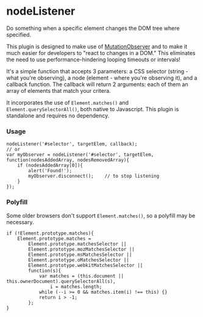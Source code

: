 # nodeListener
Do something when a specific element changes the DOM tree where specified.

This plugin is designed to make use of [MutationObserver](https://developer.mozilla.org/en/docs/Web/API/MutationObserver)
and to make it much easier for developers to "react to changes in a DOM." This eliminates the need to use performance-hindering looping timeouts or intervals!

It's a simple function that accepts 3 parameters: a CSS selector (string - what you're observing), a node (element - where you're observing it), and a callback function. The callback will return 2 arguments: each of them an array of elements that match your critera.

It incorporates the use of `Element.matches()` and `Element.querySelectorAll()`, both native to Javascript. This plugin is standalone and requires no dependency.


### Usage
```
nodeListener('#selector', targetElem, callback);
// or
var myObserver = nodeListener('#selector', targetElem, function(nodesAddedArray, nodesRemovedArray){
	if (nodesAddedArray[0]){
		alert('Found!');
		myObserver.disconnect();	// to stop listening
	}
});
```


### Polyfill
Some older browsers don't support `Element.matches()`, so a polyfill may be necessary.
```
if (!Element.prototype.matches){
	Element.prototype.matches = 
		Element.prototype.matchesSelector || 
		Element.prototype.mozMatchesSelector ||
		Element.prototype.msMatchesSelector || 
		Element.prototype.oMatchesSelector || 
		Element.prototype.webkitMatchesSelector ||
		function(s){
			var matches = (this.document || this.ownerDocument).querySelectorAll(s),
				i = matches.length;
			while (--i >= 0 && matches.item(i) !== this) {}
			return i > -1;
		};
}
```
